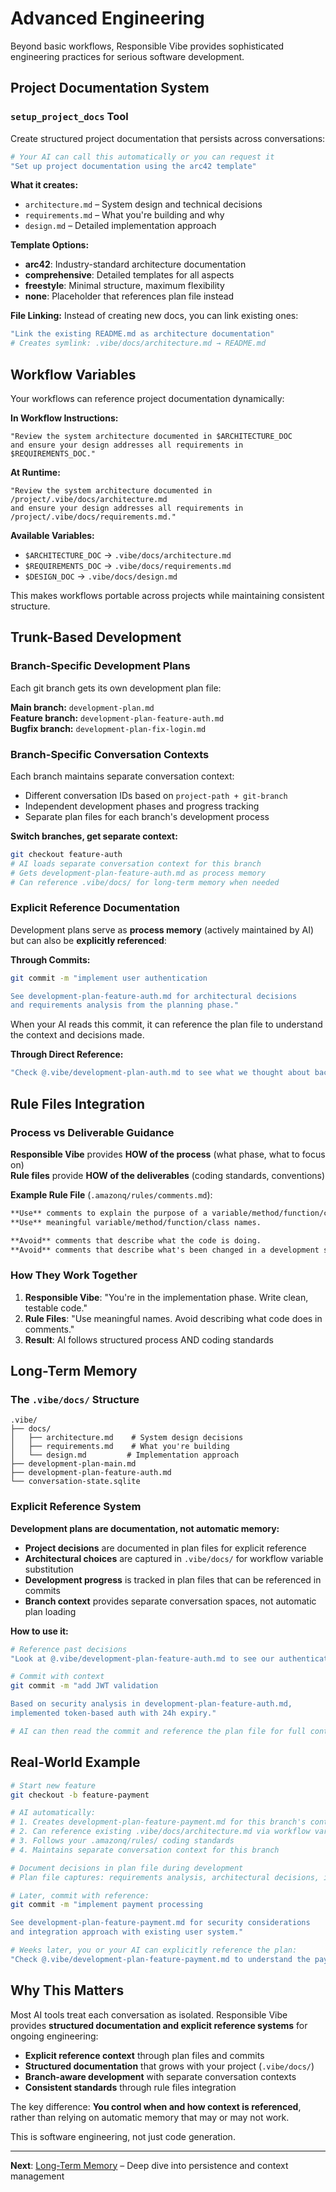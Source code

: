 # Advanced Engineering

Beyond basic workflows, Responsible Vibe provides sophisticated engineering practices for serious software development.

## Project Documentation System

### `setup_project_docs` Tool

Create structured project documentation that persists across conversations:

```bash
# Your AI can call this automatically or you can request it
"Set up project documentation using the arc42 template"
```

**What it creates:**

- `architecture.md` – System design and technical decisions
- `requirements.md` – What you're building and why
- `design.md` – Detailed implementation approach

**Template Options:**

- **arc42**: Industry-standard architecture documentation
- **comprehensive**: Detailed templates for all aspects
- **freestyle**: Minimal structure, maximum flexibility
- **none**: Placeholder that references plan file instead

**File Linking:**
Instead of creating new docs, you can link existing ones:

```bash
"Link the existing README.md as architecture documentation"
# Creates symlink: .vibe/docs/architecture.md → README.md
```

## Workflow Variables

Your workflows can reference project documentation dynamically:

**In Workflow Instructions:**

```
"Review the system architecture documented in $ARCHITECTURE_DOC
and ensure your design addresses all requirements in $REQUIREMENTS_DOC."
```

**At Runtime:**

```
"Review the system architecture documented in /project/.vibe/docs/architecture.md
and ensure your design addresses all requirements in /project/.vibe/docs/requirements.md."
```

**Available Variables:**

- `$ARCHITECTURE_DOC` → `.vibe/docs/architecture.md`
- `$REQUIREMENTS_DOC` → `.vibe/docs/requirements.md`
- `$DESIGN_DOC` → `.vibe/docs/design.md`

This makes workflows portable across projects while maintaining consistent structure.

## Trunk-Based Development

### Branch-Specific Development Plans

Each git branch gets its own development plan file:

**Main branch:** `development-plan.md`  
**Feature branch:** `development-plan-feature-auth.md`  
**Bugfix branch:** `development-plan-fix-login.md`

### Branch-Specific Conversation Contexts

Each branch maintains separate conversation context:

- Different conversation IDs based on `project-path + git-branch`
- Independent development phases and progress tracking
- Separate plan files for each branch's development process

**Switch branches, get separate context:**

```bash
git checkout feature-auth
# AI loads separate conversation context for this branch
# Gets development-plan-feature-auth.md as process memory
# Can reference .vibe/docs/ for long-term memory when needed
```

### Explicit Reference Documentation

Development plans serve as **process memory** (actively maintained by AI) but can also be **explicitly referenced**:

**Through Commits:**

```bash
git commit -m "implement user authentication

See development-plan-feature-auth.md for architectural decisions
and requirements analysis from the planning phase."
```

When your AI reads this commit, it can reference the plan file to understand the context and decisions made.

**Through Direct Reference:**

```bash
"Check @.vibe/development-plan-auth.md to see what we thought about back then"
```

## Rule Files Integration

### Process vs Deliverable Guidance

**Responsible Vibe** provides **HOW of the process** (what phase, what to focus on)  
**Rule files** provide **HOW of the deliverables** (coding standards, conventions)

**Example Rule File** (`.amazonq/rules/comments.md`):

```markdown
**Use** comments to explain the purpose of a variable/method/function/class.
**Use** meaningful variable/method/function/class names.

**Avoid** comments that describe what the code is doing.
**Avoid** comments that describe what's been changed in a development session.
```

### How They Work Together

1. **Responsible Vibe**: "You're in the implementation phase. Write clean, testable code."
2. **Rule Files**: "Use meaningful names. Avoid describing what code does in comments."
3. **Result**: AI follows structured process AND coding standards

## Long-Term Memory

### The `.vibe/docs/` Structure

```
.vibe/
├── docs/
│   ├── architecture.md    # System design decisions
│   ├── requirements.md    # What you're building
│   └── design.md         # Implementation approach
├── development-plan-main.md
├── development-plan-feature-auth.md
└── conversation-state.sqlite
```

### Explicit Reference System

**Development plans are documentation, not automatic memory:**

- **Project decisions** are documented in plan files for explicit reference
- **Architectural choices** are captured in `.vibe/docs/` for workflow variable substitution
- **Development progress** is tracked in plan files that can be referenced in commits
- **Branch context** provides separate conversation spaces, not automatic plan loading

**How to use it:**

```bash
# Reference past decisions
"Look at @.vibe/development-plan-feature-auth.md to see our authentication approach"

# Commit with context
git commit -m "add JWT validation

Based on security analysis in development-plan-feature-auth.md,
implemented token-based auth with 24h expiry."

# AI can then read the commit and reference the plan file for full context
```

## Real-World Example

```bash
# Start new feature
git checkout -b feature-payment

# AI automatically:
# 1. Creates development-plan-feature-payment.md for this branch's context
# 2. Can reference existing .vibe/docs/architecture.md via workflow variables
# 3. Follows your .amazonq/rules/ coding standards
# 4. Maintains separate conversation context for this branch

# Document decisions in plan file during development
# Plan file captures: requirements analysis, architectural decisions, implementation notes

# Later, commit with reference:
git commit -m "implement payment processing

See development-plan-feature-payment.md for security considerations
and integration approach with existing user system."

# Weeks later, you or your AI can explicitly reference the plan:
"Check @.vibe/development-plan-feature-payment.md to understand the payment flow"
```

## Why This Matters

Most AI tools treat each conversation as isolated. Responsible Vibe provides **structured documentation and explicit reference systems** for ongoing engineering:

- **Explicit reference context** through plan files and commits
- **Structured documentation** that grows with your project (`.vibe/docs/`)
- **Branch-aware development** with separate conversation contexts
- **Consistent standards** through rule files integration

The key difference: **You control when and how context is referenced**, rather than relying on automatic memory that may or may not work.

This is software engineering, not just code generation.

---

**Next**: [Long-Term Memory](./long-term-memory.md) – Deep dive into persistence and context management
